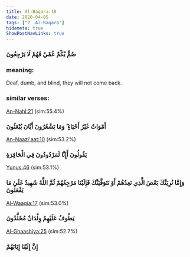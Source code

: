 ```yaml
---
title: Al-Baqara:18
date: 2020-04-05
tags: ["2 .Al-Baqara"]
hidemeta: true 
ShowPostNavLinks: true 
---
```

### صُمٌّ بُكْمٌ عُمْيٌ فَهُمْ لَا يَرْجِعُونَ
### meaning: 
Deaf, dumb, and blind, they will not come back.
### similar verses: 

[An-Nahl:21](/16/21) (sim:55.4%)

### أَمْوَاتٌ غَيْرُ أَحْيَاءٍ ۖ وَمَا يَشْعُرُونَ أَيَّانَ يُبْعَثُونَ

[An-Naazi'aat:10](/79/10) (sim:53.2%)

### يَقُولُونَ أَإِنَّا لَمَرْدُودُونَ فِي الْحَافِرَةِ

[Yunus:46](/10/46) (sim:53.1%)

### وَإِمَّا نُرِيَنَّكَ بَعْضَ الَّذِي نَعِدُهُمْ أَوْ نَتَوَفَّيَنَّكَ فَإِلَيْنَا مَرْجِعُهُمْ ثُمَّ اللَّهُ شَهِيدٌ عَلَىٰ مَا يَفْعَلُونَ

[Al-Waaqia:17](/56/17) (sim:53.0%)

### يَطُوفُ عَلَيْهِمْ وِلْدَانٌ مُخَلَّدُونَ

[Al-Ghaashiya:25](/88/25) (sim:52.7%)

### إِنَّ إِلَيْنَا إِيَابَهُمْ
